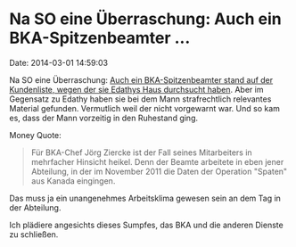 Na SO eine Überraschung: Auch ein BKA-Spitzenbeamter \...
=========================================================

Date: 2014-03-01 14:59:03

Na SO eine Überraschung: [Auch ein BKA-Spitzenbeamter stand auf der
Kundenliste, wegen der sie Edathys Haus durchsucht
haben](http://spiegel.de/article.do?id=956362). Aber im Gegensatz zu
Edathy haben sie bei dem Mann strafrechtlich relevantes Material
gefunden. Vermutlich weil der nicht vorgewarnt war. Und so kam es, dass
der Mann vorzeitig in den Ruhestand ging.

Money Quote:

> Für BKA-Chef Jörg Ziercke ist der Fall seines Mitarbeiters in
> mehrfacher Hinsicht heikel. Denn der Beamte arbeitete in eben jener
> Abteilung, in der im November 2011 die Daten der Operation \"Spaten\"
> aus Kanada eingingen.

Das muss ja ein unangenehmes Arbeitsklima gewesen sein an dem Tag in der
Abteilung.

Ich plädiere angesichts dieses Sumpfes, das BKA und die anderen Dienste
zu schließen.

